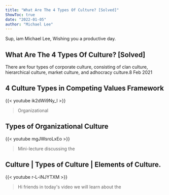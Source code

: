 ```yaml
---
title: "What Are The 4 Types Of Culture? [Solved]"
ShowToc: true 
date: "2022-01-05"
author: "Michael Lee" 
---
```


Sup, iam Michael Lee, Wishing you a productive day.
## What Are The 4 Types Of Culture? [Solved]
There are four types of corporate culture, consisting of clan culture, hierarchical culture, market culture, and adhocracy culture.8 Feb 2021

## 4 Culture Types in Competing Values Framework
{{< youtube ik2dWi9Ny_I >}}
>Organizational 

## Types of Organizational Culture
{{< youtube mgJWsroLxEo >}}
>Mini-lecture discussing the 

## Culture | Types of Culture | Elements of Culture.
{{< youtube r-L-iNJYTXM >}}
>Hi friends in today's video we will learn about the 

